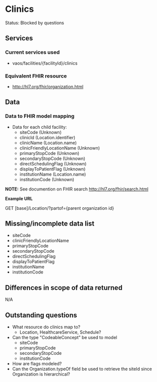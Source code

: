 # Clinics
Status: Blocked by questions

## Services
### Current services used
- vaos/facilities/{facilityId}/clinics

### Equivalent FHIR resource
- http://hl7.org/fhir/organization.html

## Data
### Data to FHIR model mapping
- Data for each child facility:
  - siteCode (Unknown)
  - clinicId (Location.identifier)
  - clinicName (Location.name)
  - clinicFriendlyLocationName (Unknown)
  - primaryStopCode (Unknown)
  - secondaryStopCode (Unknown)
  - directSchedulingFlag (Unknown)
  - displayToPatientFlag (Unknown)
  - institutionName (Location.name)
  - institutionCode (Unknown)

**NOTE:**
See documention on FHIR search http://hl7.org/fhir/search.html

**Example URL**

GET [base]/Location/?partof={parent organization id}

## Missing/incomplete data list
- siteCode
- clinicFriendlyLocationName
- primaryStopCode
- secondaryStopCode
- directSchedulingFlag
- displayToPatientFlag
- institutionName
- institutionCode

## Differences in scope of data returned
N/A

## Outstanding questions
- What resource do clinics map to?
  - Location, HealthcareService, Schedule?
- Can the type "CodeableConcept" be used to model
  - siteCode
  - primaryStopCode
  - secondaryStopCode
  - institutionCode
- How are flags modeled?
- Can the Organization.typeOf field be used to retrieve the siteId since Organization is hierarchical?
